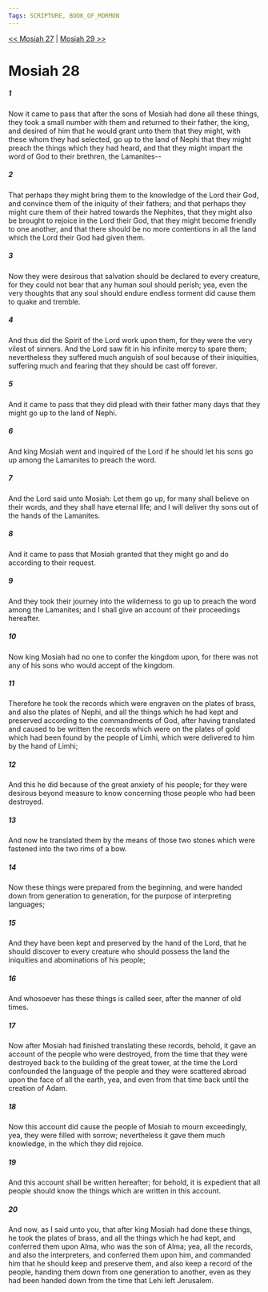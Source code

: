```yaml
---
Tags: SCRIPTURE, BOOK_OF_MORMON
---
```


[<< Mosiah 27](BOOK_OF_MORMON/08_Mosiah/Mosiah_27.md) | [Mosiah 29 >>](BOOK_OF_MORMON/08_Mosiah/Mosiah_29.md)

# Mosiah 28

##### 1

Now it came to pass that after the sons of Mosiah had done all these things, they took a small number with them and returned to their father, the king, and desired of him that he would grant unto them that they might, with these whom they had selected, go up to the land of Nephi that they might preach the things which they had heard, and that they might impart the word of God to their brethren, the Lamanites--

##### 2

That perhaps they might bring them to the knowledge of the Lord their God, and convince them of the iniquity of their fathers; and that perhaps they might cure them of their hatred towards the Nephites, that they might also be brought to rejoice in the Lord their God, that they might become friendly to one another, and that there should be no more contentions in all the land which the Lord their God had given them.

##### 3

Now they were desirous that salvation should be declared to every creature, for they could not bear that any human soul should perish; yea, even the very thoughts that any soul should endure endless torment did cause them to quake and tremble.

##### 4

And thus did the Spirit of the Lord work upon them, for they were the very vilest of sinners. And the Lord saw fit in his infinite mercy to spare them; nevertheless they suffered much anguish of soul because of their iniquities, suffering much and fearing that they should be cast off forever.

##### 5

And it came to pass that they did plead with their father many days that they might go up to the land of Nephi.

##### 6

And king Mosiah went and inquired of the Lord if he should let his sons go up among the Lamanites to preach the word.

##### 7

And the Lord said unto Mosiah: Let them go up, for many shall believe on their words, and they shall have eternal life; and I will deliver thy sons out of the hands of the Lamanites.

##### 8

And it came to pass that Mosiah granted that they might go and do according to their request.

##### 9

And they took their journey into the wilderness to go up to preach the word among the Lamanites; and I shall give an account of their proceedings hereafter.

##### 10

Now king Mosiah had no one to confer the kingdom upon, for there was not any of his sons who would accept of the kingdom.

##### 11

Therefore he took the records which were engraven on the plates of brass, and also the plates of Nephi, and all the things which he had kept and preserved according to the commandments of God, after having translated and caused to be written the records which were on the plates of gold which had been found by the people of Limhi, which were delivered to him by the hand of Limhi;

##### 12

And this he did because of the great anxiety of his people; for they were desirous beyond measure to know concerning those people who had been destroyed.

##### 13

And now he translated them by the means of those two stones which were fastened into the two rims of a bow.

##### 14

Now these things were prepared from the beginning, and were handed down from generation to generation, for the purpose of interpreting languages;

##### 15

And they have been kept and preserved by the hand of the Lord, that he should discover to every creature who should possess the land the iniquities and abominations of his people;

##### 16

And whosoever has these things is called seer, after the manner of old times.

##### 17

Now after Mosiah had finished translating these records, behold, it gave an account of the people who were destroyed, from the time that they were destroyed back to the building of the great tower, at the time the Lord confounded the language of the people and they were scattered abroad upon the face of all the earth, yea, and even from that time back until the creation of Adam.

##### 18

Now this account did cause the people of Mosiah to mourn exceedingly, yea, they were filled with sorrow; nevertheless it gave them much knowledge, in the which they did rejoice.

##### 19

And this account shall be written hereafter; for behold, it is expedient that all people should know the things which are written in this account.

##### 20

And now, as I said unto you, that after king Mosiah had done these things, he took the plates of brass, and all the things which he had kept, and conferred them upon Alma, who was the son of Alma; yea, all the records, and also the interpreters, and conferred them upon him, and commanded him that he should keep and preserve them, and also keep a record of the people, handing them down from one generation to another, even as they had been handed down from the time that Lehi left Jerusalem.
